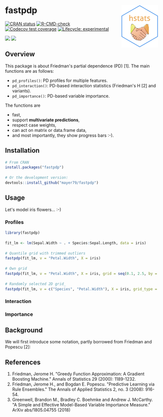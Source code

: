 # fastpdp <a href='https://github.com/mayer79/fastpdp'><img src='man/figures/logo.png' align="right" height="139"/></a>

<!-- badges: start -->

[![CRAN status](http://www.r-pkg.org/badges/version/fastpdp)](https://cran.r-project.org/package=fastpdp)
[![R-CMD-check](https://github.com/mayer79/fastpdp/actions/workflows/R-CMD-check.yaml/badge.svg)](https://github.com/mayer79/fastpdp/actions)
[![Codecov test coverage](https://codecov.io/gh/mayer79/fastpdp/branch/main/graph/badge.svg)](https://app.codecov.io/gh/mayer79/fastpdp?branch=main)
[![Lifecycle: experimental](https://img.shields.io/badge/lifecycle-experimental-orange.svg)](https://www.tidyverse.org/lifecycle/#experimental)

[![](https://cranlogs.r-pkg.org/badges/fastpdp)](https://cran.r-project.org/package=fastpdp) 
[![](https://cranlogs.r-pkg.org/badges/grand-total/fastpdp?color=orange)](https://cran.r-project.org/package=fastpdp)

<!-- badges: end -->

## Overview

This package is about Friedman's partial dependence (PD) [1]. The main functions are as follows:

- `pd_profiles()`: PD profiles for multiple features.
- `pd_interaction()`: PD-based interaction statistics (Friedman's H [2] and variants).
- `pd_importance()`: PD-based variable importance.

The functions are 

- fast,
- support **multivariate predictions**,
- respect case weights,
- can act on matrix or data.frame data,
- and most importantly, they show progress bars :-).

## Installation

```r
# From CRAN
install.packages("fastpdp")

# Or the development version:
devtools::install_github("mayer79/fastpdp")
```

## Usage

Let's model iris flowers... :-)

### Profiles

```r
library(fastpdp)

fit_lm <- lm(Sepal.Width ~ . + Species:Sepal.Length, data = iris)

# Quantile grid with trimmed outliers
fastpdp(fit_lm, v = "Petal.Width", X = iris)

# Own grid
fastpdp(fit_lm, v = "Petal.Width", X = iris, grid = seq(0.1, 2.5, by = 0.1))

# Randomly selected 2D grid_
fastpdp(fit_lm, v = c("Species", "Petal.Width"), X = iris, grid_type = "random")
```

### Interaction

### Importance

## Background

We will first introduce some notation, partly borrowed from Friedman and Popescu [2]:


## References

1. Friedman, Jerome H. "Greedy Function Approximation: A Gradient Boosting Machine." 
  Annals of Statistics 29 (2000): 1189-1232.
2. Friedman, Jerome H., and Bogdan E. Popescu. "Predictive Learning via Rule Ensembles."
  The Annals of Applied Statistics 2, no. 3 (2008): 916-54.
3. Greenwell, Brandon M., Bradley C. Boehmke and Andrew J. McCarthy. 
  "A Simple and Effective Model-Based Variable Importance Measure." 
  ArXiv abs/1805.04755 (2018)
  
